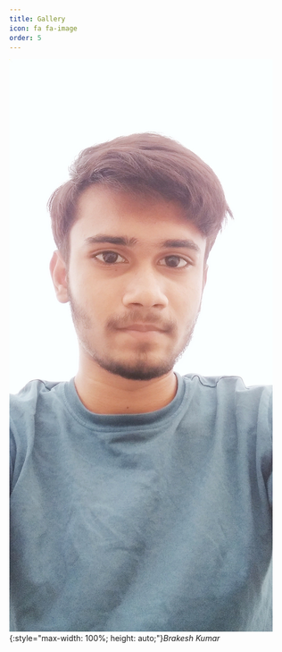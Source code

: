 ```yaml
---
title: Gallery
icon: fa fa-image
order: 5
---
```


![Brajesh Kumar](assets/img/personal/Brajesh-Kumar.png){:style="max-width: 100%; height: auto;"}_Brakesh Kumar_
